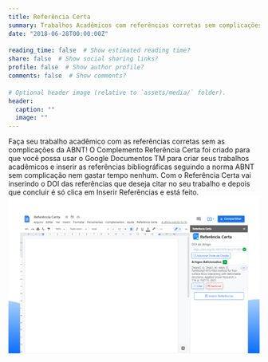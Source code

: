 ```yaml
---
title: Referência Certa
summary: Trabalhos Acadêmicos com referências corretas sem complicações da ABNT.
date: "2018-06-28T00:00:00Z"

reading_time: false  # Show estimated reading time?
share: false  # Show social sharing links?
profile: false  # Show author profile?
comments: false  # Show comments?

# Optional header image (relative to `assets/media/` folder).
header:
  caption: ""
  image: ""
---
```


Faça seu trabalho acadêmico com as referências corretas sem as complicações da ABNT! O Complemento Referência Certa foi criado para que você possa usar o Google Documentos TM para criar seus trabalhos acadêmicos e inserir as referências bibliográficas seguindo a norma ABNT sem complicação nem gastar tempo nenhum. Com o Referência Certa vai inserindo o DOI das referências que deseja citar no seu trabalho e depois que concluir é só clica em Inserir Referências e está feito.
![screen reader text](assets/media/screenteste.png "caption")
